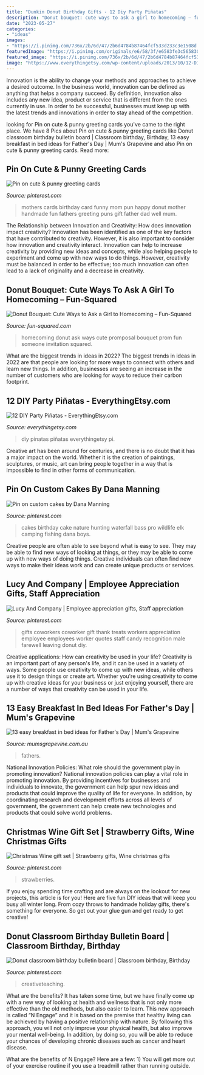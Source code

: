 ```yaml
---
title: "Dunkin Donut Birthday Gifts - 12 Diy Party Piñatas"
description: "Donut bouquet: cute ways to ask a girl to homecoming – fun-squared"
date: "2023-05-27"
categories:
- "ideas"
images:
- "https://i.pinimg.com/736x/2b/6d/47/2b6d4784b87464fcf533d233c3e1508d.jpg"
featuredImage: "https://i.pinimg.com/originals/e6/58/3f/e6583fe3c565830bc23c1b072314a9be.jpg"
featured_image: "https://i.pinimg.com/736x/2b/6d/47/2b6d4784b87464fcf533d233c3e1508d.jpg"
image: "https://www.everythingetsy.com/wp-content/uploads/2013/10/12-DIY-Party-Pinatas-EverythingEtsy.com_thumb.jpg"
---
```



Innovation is the ability to change your methods and approaches to achieve a desired outcome. In the business world, innovation can be defined as anything that helps a company succeed. By definition, innovation also includes any new idea, product or service that is different from the ones currently in use. In order to be successful, businesses must keep up with the latest trends and innovations in order to stay ahead of the competition.

	

		
looking for Pin on cute &amp; punny greeting cards you've came to the right place. We have 8 Pics about Pin on cute &amp; punny greeting cards like Donut classroom birthday bulletin board | Classroom birthday, Birthday, 13 easy breakfast in bed ideas for Father&#039;s Day | Mum&#039;s Grapevine and also Pin on cute &amp; punny greeting cards. Read more:
		
    
## Pin On Cute &amp; Punny Greeting Cards

<img loading=lazy src="https://i.pinimg.com/originals/1d/77/fe/1d77fe1969da32128d7006b980d7d9f9.jpg" onerror="this.onerror=null;this.src='https://tse4.mm.bing.net/th?id=OIP.VNu3ffnulg0nnwDIY98kqgHaHa&amp;pid=15.1';" alt="Pin on cute &amp; punny greeting cards">

_Source: pinterest.com_

>mothers cards birthday card funny mom pun happy donut mother handmade fun fathers greeting puns gift father dad well mum. 

	

The Relationship between Innovation and Creativity: How does innovation impact creativity?
Innovation has been identified as one of the key factors that have contributed to creativity. However, it is also important to consider how innovation and creativity interact. Innovation can help to increase creativity by providing new ideas and concepts, while also helping people to experiment and come up with new ways to do things. However, creativity must be balanced in order to be effective; too much innovation can often lead to a lack of originality and a decrease in creativity.

    
## Donut Bouquet: Cute Ways To Ask A Girl To Homecoming – Fun-Squared

<img loading=lazy src="https://i2.wp.com/fun-squared.com/wp-content/uploads/2018/08/homecoming-invitation-1.png?fit=1200%2C1719&amp;ssl=1" onerror="this.onerror=null;this.src='https://tse1.mm.bing.net/th?id=OIP.p9Ot4pPiH6XVum479beCgwHaKn&amp;pid=15.1';" alt="Donut Bouquet: Cute Ways to Ask a Girl to Homecoming – Fun-Squared">

_Source: fun-squared.com_

>homecoming donut ask ways cute promposal bouquet prom fun someone invitation squared. 

	

What are the biggest trends in ideas in 2022?
The biggest trends in ideas in 2022 are that people are looking for more ways to connect with others and learn new things. In addition, businesses are seeing an increase in the number of customers who are looking for ways to reduce their carbon footprint.

    
## 12 DIY Party Piñatas - EverythingEtsy.com

<img loading=lazy src="https://www.everythingetsy.com/wp-content/uploads/2013/10/12-DIY-Party-Pinatas-EverythingEtsy.com_thumb.jpg" onerror="this.onerror=null;this.src='https://tse2.mm.bing.net/th?id=OIP.t6oYHjR_1ZMwoSU9fcZZXwHaKl&amp;pid=15.1';" alt="12 DIY Party Piñatas - EverythingEtsy.com">

_Source: everythingetsy.com_

>diy pinatas piñatas everythingetsy pi. 

	

Creative art has been around for centuries, and there is no doubt that it has a major impact on the world. Whether it is the creation of paintings, sculptures, or music, art can bring people together in a way that is impossible to find in other forms of communication.

    
## Pin On Custom Cakes By Dana Manning

<img loading=lazy src="https://i.pinimg.com/originals/e6/58/3f/e6583fe3c565830bc23c1b072314a9be.jpg" onerror="this.onerror=null;this.src='https://tse2.mm.bing.net/th?id=OIP.9WsqY1m_IUZnCsC_Ts_jtwHaJ4&amp;pid=15.1';" alt="Pin on custom cakes by Dana Manning">

_Source: pinterest.com_

>cakes birthday cake nature hunting waterfall bass pro wildlife elk camping fishing dana boys. 

	

Creative people are often able to see beyond what is easy to see. They may be able to find new ways of looking at things, or they may be able to come up with new ways of doing things. Creative individuals can often find new ways to make their ideas work and can create unique products or services.

    
## Lucy And Company | Employee Appreciation Gifts, Staff Appreciation

<img loading=lazy src="https://i.pinimg.com/736x/db/87/6c/db876cb318f3a467efc46e087e4efc0e--coworker-gifts-diy-thank-you-gifts-for-coworkers-offices.jpg" onerror="this.onerror=null;this.src='https://tse4.mm.bing.net/th?id=OIP.29Zh2JQFt3PUsrU2rPWdVgHaNK&amp;pid=15.1';" alt="Lucy And Company | Employee appreciation gifts, Staff appreciation">

_Source: pinterest.com_

>gifts coworkers coworker gift thank treats workers appreciation employee employees worker quotes staff candy recognition male farewell leaving donut diy. 

	

Creative applications: How can creativity be used in your life?
Creativity is an important part of any person's life, and it can be used in a variety of ways. Some people use creativity to come up with new ideas, while others use it to design things or create art. Whether you're using creativity to come up with creative ideas for your business or just enjoying yourself, there are a number of ways that creativity can be used in your life.

    
## 13 Easy Breakfast In Bed Ideas For Father&#039;s Day | Mum&#039;s Grapevine

<img loading=lazy src="https://cdn.mumsgrapevine.com.au/site/wp-content/uploads/2019/08/Fathers-Day-breakfast-ideas-1.jpg" onerror="this.onerror=null;this.src='https://tse1.mm.bing.net/th?id=OIP.KaL05x05bGisXuVmDaS_IAHaLH&amp;pid=15.1';" alt="13 easy breakfast in bed ideas for Father&#039;s Day | Mum&#039;s Grapevine">

_Source: mumsgrapevine.com.au_

>fathers. 

	

National Innovation Policies: What role should the government play in promoting innovation?
National innovation policies can play a vital role in promoting innovation. By providing incentives for businesses and individuals to innovate, the government can help spur new ideas and products that could improve the quality of life for everyone. In addition, by coordinating research and development efforts across all levels of government, the government can help create new technologies and products that could solve world problems.

    
## Christmas Wine Gift Set | Strawberry Gifts, Wine Christmas Gifts

<img loading=lazy src="https://i.pinimg.com/originals/da/ce/9a/dace9ade7cad71078466d11261a9d45e.jpg" onerror="this.onerror=null;this.src='https://tse4.mm.bing.net/th?id=OIP.jDzHILIrVojW5yeFcb35lgHaJO&amp;pid=15.1';" alt="Christmas Wine gift set | Strawberry gifts, Wine christmas gifts">

_Source: pinterest.com_

>strawberries. 

	

If you enjoy spending time crafting and are always on the lookout for new projects, this article is for you! Here are five fun DIY ideas that will keep you busy all winter long. From cozy throws to handmade holiday gifts, there's something for everyone. So get out your glue gun and get ready to get creative!

    
## Donut Classroom Birthday Bulletin Board | Classroom Birthday, Birthday

<img loading=lazy src="https://i.pinimg.com/736x/2b/6d/47/2b6d4784b87464fcf533d233c3e1508d.jpg" onerror="this.onerror=null;this.src='https://tse3.mm.bing.net/th?id=OIP.o5wTUZElB5ybi5lVcaWwTQHaKb&amp;pid=15.1';" alt="Donut classroom birthday bulletin board | Classroom birthday, Birthday">

_Source: pinterest.com_

>creativeteaching. 

	

What are the benefits?
It has taken some time, but we have finally come up with a new way of looking at health and wellness that is not only more effective than the old methods, but also easier to learn. This new approach is called “N Engage” and it is based on the premise that healthy living can be achieved by having a positive relationship with nature.
By following this approach, you will not only improve your physical health, but also improve your mental well-being. In addition, by doing so, you will be able to reduce your chances of developing chronic diseases such as cancer and heart disease.

What are the benefits of N Engage? Here are a few: 
        1) You will get more out of your exercise routine if you use a treadmill rather than running outside.

